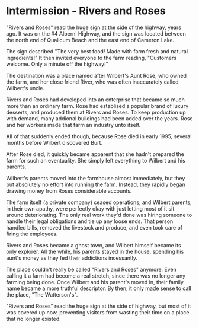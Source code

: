 Intermission - Rivers and Roses
=====================

"Rivers and Roses" read the huge sign at the side of the highway, years ago. It was on the #4 Alberni Highway, and the sign was located between the north end of Qualicum Beach and the east end of Cameron Lake.

The sign described "The very best food! Made with farm fresh and natural ingredients!" It then invited everyone to the farm reading, "Customers welcome. Only a minute off the highway!"

The destination was a place named after Wilbert's Aunt Rose, who owned the farm, and her close friend River, who was often inaccurately called Wilbert's uncle.

Rivers and Roses had developed into an enterprise that became so much more than an ordinary farm. Rose had establised a popular brand of luxury desserts, and produced them at Rivers and Roses. To keep production up with demand, many addional buildings had been added over the years. Rose and her workers made that farm an industry unto itself.

All of that suddenly ended though, because Rose died in early 1995, several months before Wilbert discovered Burt.

After Rose died, it quickly became apparent that she hadn't prepared the farm for such an eventuality. She simply left everything to Wilbert and his parents.

Wilbert's parents moved into the farmhouse almost immediately, but they put absolutely no effort into running the farm. Instead, they rapidly began drawing money from Roses considerable accounts.

The farm itself (a private company) ceased operations, and Wilbert parents, in their own apathy, were perfectly okay with just letting most of it sit around deteriorating. The only real work they'd done was hiring someone to handle their legal obligations and tie up any loose ends. That person handled bills, removed the livestock and produce, and  even took care of firing the employees.

Rivers and Roses became a ghost town, and Wilbert himself became its only explorer. All the while, his parents stayed in the house, spending his aunt's money as they fed their addictions incessantly.

The place couldn't really be called "Rivers and Roses" anymore. Even calling it a farm had become a real stretch, since there was no longer any farming being done. Once Wilbert and his parent's moved in, their family name became a more truthful descriptor. By then, it only made sense to call the place, "The Watterson's".

"Rivers and Roses" read the huge sign at the side of highway, but most of it was covered up now, preventing visitors from wasting their time on a place that no longer existed.